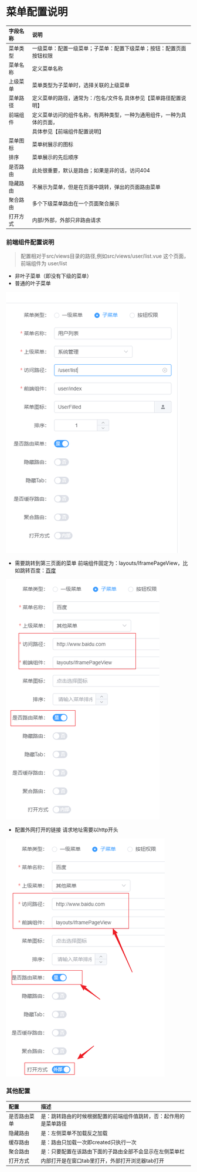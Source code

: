 # 菜单配置说明
 

| 字段名称 | 说明                                                         |
| :------- | :----------------------------------------------------------- |
| 菜单类型 | 一级菜单：配置一级菜单；子菜单：配置下级菜单；按钮：配置页面按钮权限 |
| 菜单名称 | 定义菜单名称                                                 |
| 上级菜单 | 菜单类型为子菜单时，选择关联的上级菜单                       |
| 菜单路径 | 定义菜单的路径，通常为：/包名/文件名 具体参见【菜单路径配置说明】 |
| 前端组件 | 定义菜单访问的组件名称，有两种类型，一种为通用组件，一种为具体的页面， |
|          | 具体参见【前端组件配置说明】                                 |
| 菜单图标 | 菜单树展示的图标                                             |
| 排序     | 菜单展示的先后顺序                                           |
| 是否路由 | 此处很重要，默认是路由；如果是非的话，访问404                |
| 隐藏路由 | 不展示为菜单，但是在页面中跳转，弹出的页面路由菜单           |
| 聚合路由 | 多个下级菜单路由在一个页面聚合展示                           |
| 打开方式 | 内部/外部，外部只非路由请求                                  |

### 前端组件配置说明

> 配置相对于src/views目录的路径,例如src/views/user/list.vue 这个页面，前端组件为 user/list

- 非叶子菜单（即没有下级的菜单）
- 普通的叶子菜单 

 ![image-20220511102834293](./assets/image-20220511102834293.png)

- 需要跳转到第三页面的菜单 前端组件固定为：layouts/IframePageView，比如跳转百度：[百度](https://www.baidu.com/)

![image-20220516115451711](./assets/image-20220516115451711.png)

- 配置外网打开的链接
  请求地址需要以http开头

![image-20220516115634530](./assets/image-20220516115634530.png)



### 其他配置 

| 配置         | 描述                                                         |
| :----------- | :----------------------------------------------------------- |
| 是否路由菜单 | 是：跳转路由的时候根据配置的前端组件值跳转，否：起作用的是菜单路径 |
| 隐藏路由     | 是：左侧菜单不加载反之加载                                   |
| 缓存路由     | 是：路由只加载一次即created只执行一次                        |
| 聚合路由     | 是：只要配置在该路由下面的子路由全部不会显示在左侧菜单栏     |
| 打开方式     | 内部打开是在窗口tab里打开，外部打开浏览器tab打开             |

